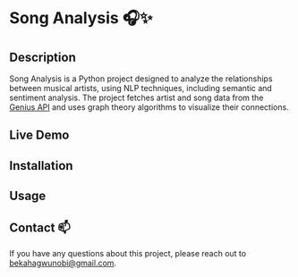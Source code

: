 # Song Analysis 🎧✨
## Description
Song Analysis is a Python project designed to analyze the relationships between musical artists, using NLP techniques, including semantic and sentiment analysis. The project fetches artist and song data from the [Genius API](https://docs.genius.com/) and uses graph theory algorithms to visualize their connections. 

## Live Demo

## Installation

## Usage 

## Contact 📫
If you have any questions about this project, please reach out to [bekahagwunobi@gmail.com](mailto:bekahagwunobi@gmail.com). 
